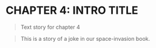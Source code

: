 # CHAPTER 4: INTRO TITLE

>Text story for chapter 4

>This is a story of a joke in our space-invasion book.